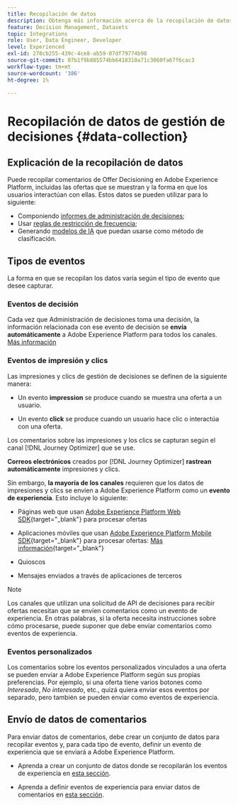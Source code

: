 ```yaml
---
title: Recopilación de datos
description: Obtenga más información acerca de la recopilación de datos de comentarios de Administración de decisiones
feature: Decision Management, Datasets
topic: Integrations
role: User, Data Engineer, Developer
level: Experienced
exl-id: 278cb255-439c-4ce8-ab59-07df79774b98
source-git-commit: 07b1f9b885574bb6418310a71c3060fa67f6cac3
workflow-type: tm+mt
source-wordcount: '386'
ht-degree: 1%

---
```


# Recopilación de datos de gestión de decisiones {#data-collection}

## Explicación de la recopilación de datos

Puede recopilar comentarios de Offer Decisioning en Adobe Experience Platform, incluidas las ofertas que se muestran y la forma en que los usuarios interactúan con ellas. Estos datos se pueden utilizar para lo siguiente:
* Componiendo [informes de administración de decisiones](../reports/get-started-events.md);
* Usar [reglas de restricción de frecuencia](../offer-library/add-constraints.md#capping);
* Generando [modelos de IA](../ranking/create-ranking-strategies.md) que puedan usarse como método de clasificación.

## Tipos de eventos

La forma en que se recopilan los datos varía según el tipo de evento que desee capturar.

### Eventos de decisión

Cada vez que Administración de decisiones toma una decisión, la información relacionada con ese evento de decisión se **envía automáticamente** a Adobe Experience Platform para todos los canales. [Más información](../reports/get-started-events.md)

### Eventos de impresión y clics

Las impresiones y clics de gestión de decisiones se definen de la siguiente manera:

* Un evento **impression** se produce cuando se muestra una oferta a un usuario.

* Un evento **click** se produce cuando un usuario hace clic o interactúa con una oferta.

Los comentarios sobre las impresiones y los clics se capturan según el canal [!DNL Journey Optimizer] que se use.

**Correos electrónicos** creados por [!DNL Journey Optimizer] **rastrean automáticamente** impresiones y clics.

Sin embargo, **la mayoría de los canales** requieren que los datos de impresiones y clics se envíen a Adobe Experience Platform como un **evento de experiencia**. Esto incluye lo siguiente:

* Páginas web que usan [Adobe Experience Platform Web SDK](https://experienceleague.adobe.com/docs/experience-platform/edge/home.html){target="_blank"} para procesar ofertas

* Aplicaciones móviles que usan [Adobe Experience Platform Mobile SDK](https://experienceleague.adobe.com/docs/platform-learn/data-collection/mobile-sdk/overview.html){target="_blank"} para procesar ofertas: [Más información](https://developer.adobe.com/client-sdks/documentation/adobe-journey-optimizer-decisioning/#ab-sj-tracking-servers){target="_blank"}
* Quioscos
* Mensajes enviados a través de aplicaciones de terceros
  <!--Mobile push notifications authored by [!DNL Journey Optimizer] - [Learn more](https://developer.adobe.com/client-sdks/documentation/adobe-journey-optimizer/api-reference/#handlenotificationresponse){target="_blank"}-->

>[!NOTE]
>
>Los canales que utilizan una solicitud de API de decisiones para recibir ofertas necesitan que se envíen comentarios como un evento de experiencia. En otras palabras, si la oferta necesita instrucciones sobre cómo procesarse, puede suponer que debe enviar comentarios como eventos de experiencia.

### Eventos personalizados

Los comentarios sobre los eventos personalizados vinculados a una oferta se pueden enviar a Adobe Experience Platform según sus propias preferencias. Por ejemplo, si una oferta tiene varios botones como *Interesado*, *No interesado*, etc., quizá quiera enviar esos eventos por separado, pero también se pueden enviar como eventos de experiencia.

## Envío de datos de comentarios

Para enviar datos de comentarios, debe crear un conjunto de datos para recopilar eventos y, para cada tipo de evento, definir un evento de experiencia que se enviará a Adobe Experience Platform.

* Aprenda a crear un conjunto de datos donde se recopilarán los eventos de experiencia en [esta sección](create-dataset.md).

* Aprenda a definir eventos de experiencia para enviar datos de comentarios en [esta sección](schema-requirement.md).

